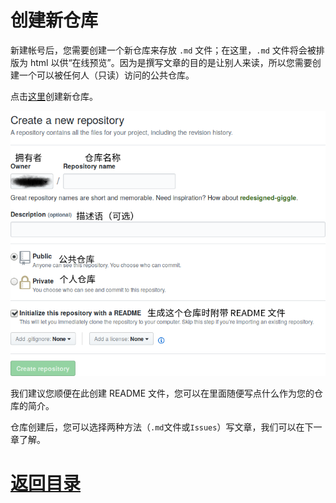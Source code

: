 # 创建新仓库

新建帐号后，您需要创建一个新仓库来存放 `.md` 文件；在这里，`.md` 文件将会被排版为 html 以供“在线预览”。因为是撰写文章的目的是让别人来读，所以您需要创建一个可以被任何人（只读）访问的公共仓库。

点击[这里](https://github.com/new)创建新仓库。


![](/img/Start-a-Repository.png)

我们建议您顺便在此创建 README 文件，您可以在里面随便写点什么作为您的仓库的简介。

仓库创建后，您可以选择两种方法（`.md`文件或`Issues`）写文章，我们可以在下一章了解。

# [返回目录](./README.md)
